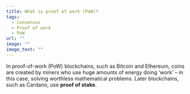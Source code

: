 ```yaml
---
title: What is proof of work (PoW)?
tags:
  - Consensus
  - Proof of work
  - PoW
url: ""
image: ""
image_text: ""
---
```



In proof-of-work (PoW) blockchains, such as Bitcoin and Ethereum, coins are created by miners who use huge amounts of energy doing ‘work’ – in this case, solving worthless mathematical problems. Later blockchains, such as Cardano, use **proof of stake**.
